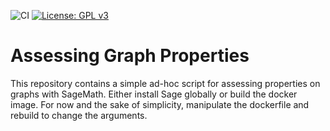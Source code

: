 ![CI](https://github.com/andreasdomanowski/sage-graph-assessment/actions/workflows/python.yml/badge.svg) [![License: GPL v3](https://img.shields.io/badge/License-GPLv3-blue.svg)](https://www.gnu.org/licenses/gpl-3.0)
# Assessing Graph Properties
This repository contains a simple ad-hoc script for assessing properties on graphs with SageMath.
Either install Sage globally or build the docker image.
For now and the sake of simplicity, manipulate the dockerfile and rebuild to change the arguments.